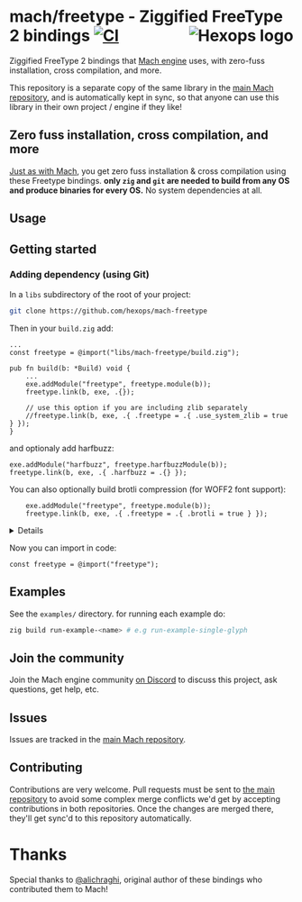 # mach/freetype - Ziggified FreeType 2 bindings [![CI](https://github.com/hexops/mach-freetype/workflows/CI/badge.svg)](https://github.com/hexops/mach-freetype/actions) <a href="https://hexops.com"><img align="right" alt="Hexops logo" src="https://raw.githubusercontent.com/hexops/media/main/readme.svg"></img></a>

Ziggified FreeType 2 bindings that [Mach engine](https://github.com/hexops/mach) uses, with zero-fuss installation, cross compilation, and more.

This repository is a separate copy of the same library in the [main Mach repository](https://github.com/hexops/mach), and is automatically kept in sync, so that anyone can use this library in their own project / engine if they like!

## Zero fuss installation, cross compilation, and more

[Just as with Mach](https://github.com/hexops/mach#zero-fuss-installation--cross-compilation), you get zero fuss installation & cross compilation using these Freetype bindings. **only `zig` and `git` are needed to build from any OS and produce binaries for every OS.** No system dependencies at all.

## Usage

## Getting started

### Adding dependency (using Git)

In a `libs` subdirectory of the root of your project:

```sh
git clone https://github.com/hexops/mach-freetype
```

Then in your `build.zig` add:

```zig
...
const freetype = @import("libs/mach-freetype/build.zig");

pub fn build(b: *Build) void {
    ...
    exe.addModule("freetype", freetype.module(b));
    freetype.link(b, exe, .{});

    // use this option if you are including zlib separately
    //freetype.link(b, exe, .{ .freetype = .{ .use_system_zlib = true } });
}
```

and optionaly add harfbuzz:

```zig
exe.addModule("harfbuzz", freetype.harfbuzzModule(b));
freetype.link(b, exe, .{ .harfbuzz = .{} });
```

You can also optionally build brotli compression (for WOFF2 font support):

```zig
    exe.addModule("freetype", freetype.module(b));
    freetype.link(b, exe, .{ .freetype = .{ .brotli = true } });
```

<details>
<description>Optional: Using Gyro dependency manager</description>

```sh
gyro add --src github hexops/mach-freetype --root src/main.zig --alias freetype
gyro add --build-dep --src github hexops/mach-freetype --root build.zig --alias build-freetype
```

Then in your `build.zig` add:

```zig
...
const pkgs = @import("deps.zig").pkgs;
const freetype = @import("build-freetype");

pub fn build(b: *Build) void {
    ...

    exe.addModule("freetype", pkgs.freetype);
    freetype.link(b, exe, .{});
}
```

**WARNING: You should use `gyro build` instead of `zig build` now!**

</details>

Now you can import in code:

```zig
const freetype = @import("freetype");
```

## Examples

See the `examples/` directory. for running each example do:

```sh
zig build run-example-<name> # e.g run-example-single-glyph
```

## Join the community

Join the Mach engine community [on Discord](https://discord.gg/XNG3NZgCqp) to discuss this project, ask questions, get help, etc.

## Issues

Issues are tracked in the [main Mach repository](https://github.com/hexops/mach/issues?q=is%3Aissue+is%3Aopen+label%3Afreetype).

## Contributing

Contributions are very welcome. Pull requests must be sent to [the main repository](https://github.com/hexops/mach/tree/main/libs/freetype) to avoid some complex merge conflicts we'd get by accepting contributions in both repositories. Once the changes are merged there, they'll get sync'd to this repository automatically.

# Thanks

Special thanks to [@alichraghi](https://github.com/alichraghi), original author of these bindings who contributed them to Mach!

